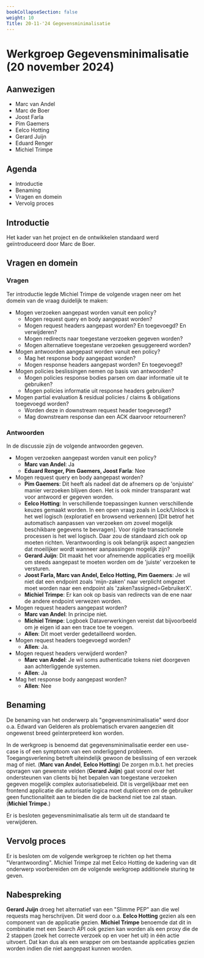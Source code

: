 ```yaml
---
bookCollapseSection: false
weight: 10
Title: 20-11-'24 Gegevensminimalisatie
---
```


# Werkgroep Gegevensminimalisatie (20 november 2024)

## Aanwezigen
- Marc van Andel
- Marc de Boer
- Joost Farla
- Pim Gaemers
- Eelco Hotting
- Gerard Juijn
- Eduard Renger
- Michiel Trimpe

## Agenda
- Introductie
- Benaming
- Vragen en domein
- Vervolg proces

## Introductie

Het kader van het project en de ontwikkelen standaard werd geïntroduceerd door Marc de Boer.

## Vragen en domein

### Vragen

Ter introductie legde Michiel Trimpe de volgende vragen neer om het domein van de vraag duidelijk te maken:

- Mogen verzoeken aangepast worden vanuit een policy?
    - Mogen request query en body aangepast worden?
    - Mogen request headers aangepast worden? En toegevoegd?  En verwijderen?
    - Mogen redirects naar toegestane verzoeken gegeven worden?
    - Mogen alternatieve toegestane verzoeken gesuggereerd worden?
- Mogen antwoorden aangepast worden vanuit een policy?
    - Mag het response body aangepast worden? 
    - Mogen response headers aangepast worden? En toegevoegd?
- Mogen policies beslissingen nemen op basis van antwoorden?
    - Mogen policies response bodies parsen om daar informatie uit te gebruiken?
    - Mogen policies informatie uit response headers gebruiken?
- Mogen partial evaluation & residual policies / claims & obligations toegevoegd worden?
    - Worden deze in downstream request header toegevoegd?
    - Mag downstream response dan een ACK daarvoor retourneren?

### Antwoorden

In de discussie zijn de volgende antwoorden gegeven.

- Mogen verzoeken aangepast worden vanuit een policy?
  - **Marc van Andel**: Ja
  - **Eduard Renger, Pim Gaemers, Joost Farla**: Nee
- Mogen request query en body aangepast worden?
  - **Pim Gaemers**: Dit heeft als nadeel dat de afnemers op de 'onjuiste' manier verzoeken blijven doen. Het is ook minder transparant wat voor antwoord er gegeven worden.
  - **Eelco Hotting**: In verschillende toepassingen kunnen verschillende keuzes gemaakt worden. In een open vraag zoals in Lock/Unlock is het wel logisch (exploratief en browsend verkennen) \[Dit betrof het automatisch aanpassen van verzoeken om zoveel mogelijk beschikbare gegevens te bevragen\]. Voor rigide transactionele processen is het wel logisch. Daar zou de standaard zich ook op moeten richten.
    Verantwoording is ook belangrijk aspect aangezien dat moeilijker wordt wanneer aanpassingen mogelijk zijn?
  - **Gerard Juijn**: Dit maakt het voor afnemende applicaties erg moeilijk om steeds aangepast te moeten worden om de 'juiste' verzoeken te versturen. 
  - **Joost Farla, Marc van Andel, Eelco Hotting, Pim Gaemers**: Je wil niet dat een endpoint zoals 'mijn-zaken' naar verplicht omgezet moet worden naar een endpoint als 'zaken?assigned=GebruikerX'.
  - **Michiel Trimpe**: Er kan ook op basis van redirects van de ene naar de andere endpoint verwezen worden.
- Mogen request headers aangepast worden? 
  - **Marc van Andel**: In principe niet.
  - **Michiel Trimpe**: Logboek Dataverwerkingen vereist dat bijvoorbeeld om je eigen id aan een trace toe te voegen.
  - **Allen**: Dit moet verder gedetailleerd worden.
- Mogen request headers toegevoegd worden?
  - **Allen**: Ja. 
- Mogen request headers verwijderd worden?
  - **Marc van Andel**: Je wil soms authenticatie tokens niet doorgeven aan achterliggende systemen.
  - **Allen**: Ja
- Mag het response body aangepast worden? 
  - **Allen**: Nee

## Benaming

De benaming van het onderwerp als "gegevensminimalisatie" werd door o.a. Edward van Gelderen als problematisch ervaren aangezien dit ongewenst breed geïnterpreteerd kon worden.

In de werkgroep is benoemd dat gegevensminimalisatie eerder een use-case is of een symptoom van een onderliggend probleem. Toegangsverlening betreft uiteindelijk gewoon de beslissing of een verzoek mag of niet. (**Marc van Andel**, **Eelco Hotting**)
De zorgen m.b.t. het precies opvragen van gewenste velden (**Gerard Juijn**) gaat vooral over het ondersteunen van clients bij het bepalen van toegestane verzoeken gegeven mogelijk complex autorisatiebeleid. Dit is vergelijkbaar met een frontend applicatie die autorisatie logica moet dupliceren om de gebruiker geen functionaliteit aan te bieden die de backend niet toe zal staan. (**Michiel Trimpe**.)

Er is besloten gegevensminimalisatie als term uit de standaard te verwijderen.

## Vervolg proces

Er is besloten om de volgende werkgroep te richten op het thema "Verantwoording". Michiel Trimpe zal met Eelco Hotting de kadering van dit onderwerp voorbereiden om de volgende werkgroep additionele sturing te geven.

## Nabespreking

**Gerard Juijn** droeg het alternatief van een "Slimme PEP" aan die wel requests mag herschrijven. Dit werd door o.a. **Eelco Hotting** gezien als een component van de applicatie gezien. **Michiel Trimpe** benoemde dat dit in combinatie met een Search API ook gezien kan worden als een proxy die de 2 stappen (zoek het correcte verzoek op en voer het uit) in één actie uitvoert. Dat kan dus als een wrapper om om bestaande applicaties gezien worden indien die niet aangepast kunnen worden.  
